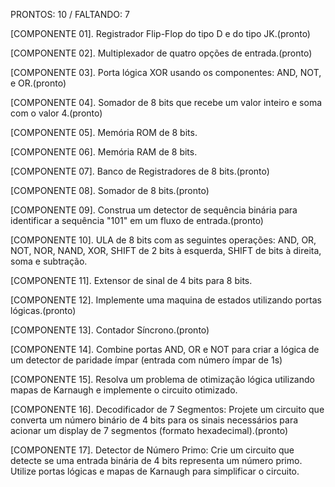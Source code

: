 PRONTOS: 10 / FALTANDO: 7

 [COMPONENTE 01]. Registrador Flip-Flop do tipo D e do tipo JK.(pronto)
 
 [COMPONENTE 02]. Multiplexador de quatro opções de entrada.(pronto)
 
 [COMPONENTE 03]. Porta lógica XOR usando os componentes: AND, NOT, e OR.(pronto)
 
 [COMPONENTE 04]. Somador de 8 bits que recebe um valor inteiro e soma com o valor 4.(pronto)
 
 [COMPONENTE 05]. Memória ROM de 8 bits.
 
 [COMPONENTE 06]. Memória RAM de 8 bits.
 
 [COMPONENTE 07]. Banco de Registradores de 8 bits.(pronto)
 
 [COMPONENTE 08]. Somador de 8 bits.(pronto)
 
 [COMPONENTE 09]. Construa um detector de sequência binária para identificar a sequência "101" em um
 fluxo de entrada.(pronto)
 
 [COMPONENTE 10]. ULA de 8 bits com as seguintes operações: AND, OR, NOT, NOR, NAND, XOR,
 SHIFT de 2 bits à esquerda, SHIFT de bits à direita, soma e subtração. 
 
[COMPONENTE 11]. Extensor de sinal de 4 bits para 8 bits. 

[COMPONENTE 12]. Implemente uma maquina de estados utilizando portas lógicas.(pronto)

[COMPONENTE 13]. Contador Síncrono.(pronto)

 [COMPONENTE 14]. Combine portas AND, OR e NOT para criar a lógica de um detector de paridade ímpar
 (entrada com número ímpar de 1s)
 
 [COMPONENTE 15]. Resolva um problema de otimização lógica utilizando mapas de Karnaugh e
 implemente o circuito otimizado. 
 
[COMPONENTE 16]. Decodificador de 7 Segmentos: Projete um circuito que converta um número binário
 de 4 bits para os sinais necessários para acionar um display de 7 segmentos (formato hexadecimal).(pronto)
 
[COMPONENTE 17]. Detector de Número Primo: Crie um circuito que detecte se uma entrada binária de 4
 bits representa um número primo. Utilize portas lógicas e mapas de Karnaugh para simplificar o circuito.
